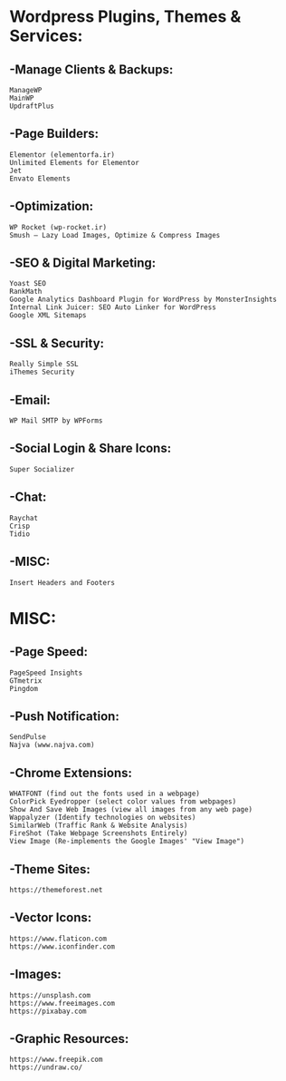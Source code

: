 # Wordpress Plugins, Themes & Services:
## -Manage Clients & Backups:
```
ManageWP
MainWP
UpdraftPlus
```

## -Page Builders:
```
Elementor (elementorfa.ir) 
Unlimited Elements for Elementor
Jet
Envato Elements
```

## -Optimization:
```
WP Rocket (wp-rocket.ir) 
Smush – Lazy Load Images, Optimize & Compress Images
```

## -SEO & Digital Marketing:
```
Yoast SEO
RankMath
Google Analytics Dashboard Plugin for WordPress by MonsterInsights
Internal Link Juicer: SEO Auto Linker for WordPress
Google XML Sitemaps
```

## -SSL & Security:
```
Really Simple SSL
iThemes Security
```

## -Email:
```
WP Mail SMTP by WPForms
```

## -Social Login & Share Icons:
```
Super Socializer
```

## -Chat:
```
Raychat
Crisp
Tidio
```

## -MISC:
```
Insert Headers and Footers
```

# MISC:
## -Page Speed:
```
PageSpeed Insights
GTmetrix
Pingdom
```

## -Push Notification:
```
SendPulse
Najva (www.najva.com) 
```

## -Chrome Extensions:
```
WHATFONT (find out the fonts used in a webpage)
ColorPick Eyedropper (select color values from webpages)
Show And Save Web Images (view all images from any web page)
Wappalyzer (Identify technologies on websites)
SimilarWeb (Traffic Rank & Website Analysis)
FireShot (Take Webpage Screenshots Entirely)
View Image (Re-implements the Google Images' "View Image")
```

## -Theme Sites:
```
https://themeforest.net
```

## -Vector Icons:
```
https://www.flaticon.com
https://www.iconfinder.com
```

## -Images:
```
https://unsplash.com
https://www.freeimages.com
https://pixabay.com
```

## -Graphic Resources:
```
https://www.freepik.com
https://undraw.co/
```




